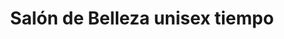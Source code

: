 ---
title: "Salón de Belleza unisex tiempo"
url: /penalolen/salon-de-belleza-unisex-tiempo/
shop: Friseur
---